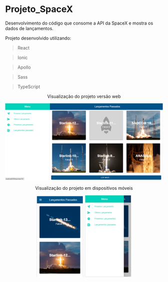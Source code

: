 
# Projeto_SpaceX


  
Desenvolvimento do código que consome a API da SpaceX e mostra os dados de lançamentos.
  

Projeto desenvolvido utilizando:

>React

>Ionic

>Apollo 

>Sass

>TypeScript


<div align="center">
  
  Visualização do projeto versão web
  
</div>
<div align="center">
  
<img src="https://github.com/Ketlinl/Projeto_SpaceX/blob/master/img3.PNG" alt="this slowpoke moves"  width="650" alt="image"/>
  
</div>

<div align="center">
  
  Visualização do projeto em dispositivos móveis
  
</div>
<div align="center">
  
<img src="https://github.com/Ketlinl/Projeto_SpaceX/blob/master/img1.PNG"  width="150" alt="image"/>
<img src="https://github.com/Ketlinl/Projeto_SpaceX/blob/master/img2.PNG" alt="this slowpoke moves"  width="150" alt="image"/>
  
</div>



